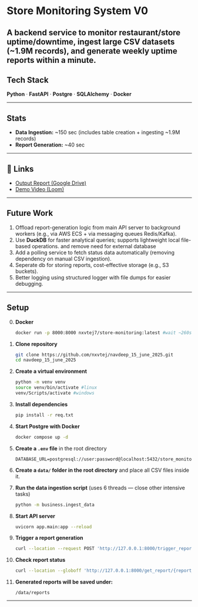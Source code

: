 # Store Monitoring System V0

A backend service to monitor restaurant/store uptime/downtime, ingest large CSV datasets (~1.9M records), and generate weekly uptime reports within a minute.
---

## Tech Stack

**Python** · **FastAPI** · **Postgre** · **SQLAlchemy** · **Docker**

---

## Stats

- **Data Ingestion:** ~150 sec (includes table creation + ingesting ~1.9M records)  
- **Report Generation:** ~40 sec  

---

## 🔗 Links

- [Output Report (Google Drive)](https://drive.google.com/file/d/1Rb67b9pZQrx79V8aJhybqTtJCoyWq1IG/view?pli=1)  
- [Demo Video (Loom)](https://www.loom.com/share/32a0ce70a3c8463bb94ebc64fa770b41?sid=e0ad25a1-5842-4845-956e-4e95dd74eeb6)

---

## Future Work

1. Offload report-generation logic from main API server to background workers (e.g., via AWS ECS + via messaging queues Redis/Kafka).
2. Use **DuckDB** for faster analytical queries; supports lightweight local file-based operations. and remove need for external database
3. Add a polling service to fetch status data automatically (removing dependency on manual CSV ingestion).
4. Seperate db for storing reports, cost-effective storage (e.g., S3 buckets).
5. Better logging using structured logger with file dumps for easier debugging.

---

## Setup

0. **Docker**
   ```bash
   docker run -p 8000:8000 nxvtej7/store-monitoring:latest #wait ~260sec to complete ingestion and run api-server 
   ```

1. **Clone repository**  
   ```bash
   git clone https://github.com/nxvtej/navdeep_15_june_2025.git
   cd navdeep_15_june_2025
   ```

2. **Create a virtual environment**  
   ```bash
   python -m venv venv
   source venv/bin/activate #linux
   venv/Scripts/activate #windows
   ```

3. **Install dependencies**  
   ```bash
   pip install -r req.txt
   ```

4. **Start Postgre with Docker**  
   ```bash
   docker compose up -d
   ```

5. **Create a `.env` file** in the root directory  
   ```env
   DATABASE_URL=postgresql://user:password@localhost:5432/store_monitoring_db
   ```

6. **Create a `data/` folder in the root directory** and place all CSV files inside it.

7. **Run the data ingestion script** (uses 6 threads — close other intensive tasks)  
   ```bash
   python -m business.ingest_data
   ```

8. **Start API server**  
   ```bash
   uvicorn app.main:app --reload
   ```

9. **Trigger a report generation**  
   ```bash
   curl --location --request POST 'http://127.0.0.1:8000/trigger_report'
   ```

10. **Check report status**  
    ```bash
    curl --location --globoff 'http://127.0.0.1:8000/get_report/{report_id}'
    ```

11. **Generated reports will be saved under:**  
    ```
    /data/reports
    ```

---
